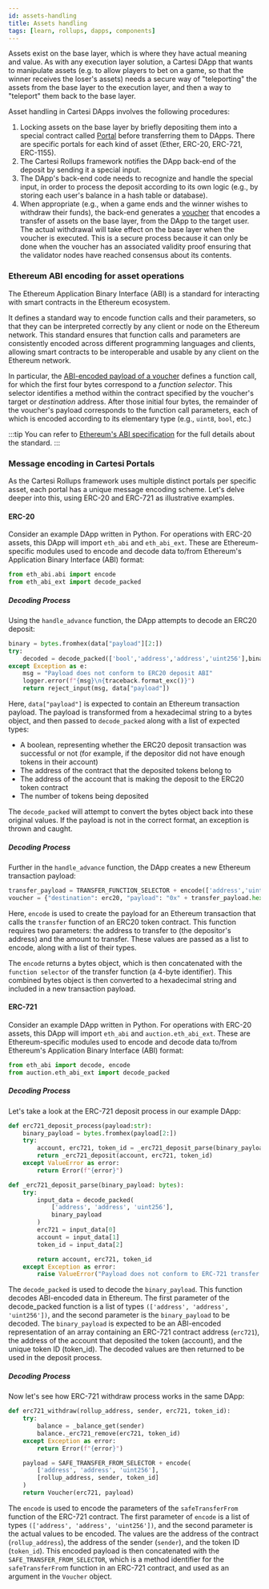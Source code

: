 ```yaml
---
id: assets-handling
title: Assets handling
tags: [learn, rollups, dapps, components]
---
```


Assets exist on the base layer, which is where they have actual meaning and value. As with any execution layer solution, a Cartesi DApp that wants to manipulate assets (e.g. to allow players to bet on a game, so that the winner receives the loser's assets) needs a secure way of "teleporting" the assets from the base layer to the execution layer, and then a way to "teleport" them back to the base layer.

Asset handling in Cartesi DApps involves the following procedures:

  1. Locking assets on the base layer by briefly depositing them into a special contract called [Portal](./components/#portal) before transferring them to DApps. There are specific portals for each kind of asset (Ether, ERC-20, ERC-721, ERC-1155).
  2. The Cartesi Rollups framework notifies the DApp back-end of the deposit by sending it a special input.
  3. The DApp's back-end code needs to recognize and handle the special input, in order to process the deposit according to its own logic (e.g., by storing each user's balance in a hash table or database).
  4. When appropriate (e.g., when a game ends and the winner wishes to withdraw their funds), the back-end generates a [voucher](#vouchers) that encodes a transfer of assets on the base layer, from the DApp to the target user. The actual withdrawal will take effect on the base layer when the voucher is executed. This is a secure process because it can only be done when the voucher has an associated validity proof ensuring that the validator nodes have reached consensus about its contents.

### Ethereum ABI encoding for asset operations

The Ethereum Application Binary Interface (ABI) is a standard for interacting with smart contracts in the Ethereum ecosystem.

It defines a standard way to encode function calls and their parameters, so that they can be interpreted correctly by any client or node on the Ethereum network. This standard ensures that function calls and parameters are consistently encoded across different programming languages and clients, allowing smart contracts to be interoperable and usable by any client on the Ethereum network.

In particular, the [ABI-encoded payload of a voucher](https://github.com/cartesi/rollups#vouchers) defines a function call, for which the first four bytes correspond to a _function selector_. This selector identifies a method within the contract specified by the voucher's target or _destination_ address. After those initial four bytes, the remainder of the voucher's payload corresponds to the function call parameters, each of which is encoded according to its elementary type (e.g., `uint8`, `bool`, etc.)

:::tip
You can refer to [Ethereum's ABI specification](https://docs.soliditylang.org/en/latest/abi-spec.html) for the full details about the standard.
:::

### Message encoding in Cartesi Portals

As the Cartesi Rollups framework uses multiple distinct portals per specific asset, each portal has a unique message encoding scheme. Let's delve deeper into this, using ERC-20 and ERC-721 as illustrative examples.

#### ERC-20

Consider an example DApp written in Python. For operations with ERC-20 assets, this DApp will import `eth_abi` and `eth_abi_ext`. These are Ethereum-specific modules used to encode and decode data to/from Ethereum's Application Binary Interface (ABI) format:

```python
from eth_abi.abi import encode
from eth_abi_ext import decode_packed
```

##### Decoding Process

Using the `handle_advance` function, the DApp attempts to decode an ERC20 deposit:

```python
binary = bytes.fromhex(data["payload"][2:])
try:
    decoded = decode_packed(['bool','address','address','uint256'],binary)
except Exception as e:
    msg = "Payload does not conform to ERC20 deposit ABI"
    logger.error(f"{msg}\n{traceback.format_exc()}")
    return reject_input(msg, data["payload"])
```

Here, `data["payload"]` is expected to contain an Ethereum transaction payload. The payload is transformed from a hexadecimal string to a bytes object, and then passed to `decode_packed` along with a list of expected types:

* A boolean, representing whether the ERC20 deposit transaction was successful or not (for example, if the depositor did not have enough tokens in their account)
* The address of the contract that the deposited tokens belong to
* The address of the account that is making the deposit to the ERC20 token contract
* The number of tokens being deposited

The `decode_packed` will attempt to convert the bytes object back into these original values. If the payload is not in the correct format, an exception is thrown and caught.

##### Decoding Process

Further in the `handle_advance` function, the DApp creates a new Ethereum transaction payload:

```python
transfer_payload = TRANSFER_FUNCTION_SELECTOR + encode(['address','uint256'], [depositor, amount])
voucher = {"destination": erc20, "payload": "0x" + transfer_payload.hex()}
```

Here, `encode` is used to create the payload for an Ethereum transaction that calls the `transfer` function of an ERC20 token contract. This function requires two parameters: the address to transfer to (the depositor's address) and the amount to transfer. These values are passed as a list to encode, along with a list of their types.

The `encode` returns a bytes object, which is then concatenated with the `function selector` of the transfer function (a 4-byte identifier). This combined bytes object is then converted to a hexadecimal string and included in a new transaction payload.

#### ERC-721

Consider an example DApp written in Python. For operations with ERC-20 assets, this DApp will import `eth_abi` and `auction.eth_abi_ext`. These are Ethereum-specific modules used to encode and decode data to/from Ethereum's Application Binary Interface (ABI) format:

```python
from eth_abi import decode, encode
from auction.eth_abi_ext import decode_packed
```

##### Decoding Process

Let's take a look at the ERC-721 deposit process in our example DApp:

```python
def erc721_deposit_process(payload:str):
    binary_payload = bytes.fromhex(payload[2:])
    try:
        account, erc721, token_id = _erc721_deposit_parse(binary_payload)
        return _erc721_deposit(account, erc721, token_id)
    except ValueError as error:
        return Error(f"{error}")

def _erc721_deposit_parse(binary_payload: bytes):
    try:
        input_data = decode_packed(
            ['address', 'address', 'uint256'],
            binary_payload
        )
        erc721 = input_data[0]
        account = input_data[1]
        token_id = input_data[2]

        return account, erc721, token_id
    except Exception as error:
        raise ValueError("Payload does not conform to ERC-721 transfer ABI") from error

```

The `decode_packed` is used to decode the `binary_payload`. This function decodes ABI-encoded data in Ethereum. The first parameter of the decode_packed function is a list of types `(['address', 'address', 'uint256'])`, and the second parameter is the `binary_payload` to be decoded. The `binary_payload` is expected to be an ABI-encoded representation of an array containing an ERC-721 contract address (`erc721`), the address of the account that deposited the token (account), and the unique token ID (token_id). The decoded values are then returned to be used in the deposit process.

##### Decoding Process

Now let's see how ERC-721 withdraw process works in the same DApp:

```python
def erc721_withdraw(rollup_address, sender, erc721, token_id):
    try:
        balance = _balance_get(sender)
        balance._erc721_remove(erc721, token_id)
    except Exception as error:
        return Error(f"{error}")

    payload = SAFE_TRANSFER_FROM_SELECTOR + encode(
        ['address', 'address', 'uint256'],
        [rollup_address, sender, token_id]
    )
    return Voucher(erc721, payload)
```

The `encode` is used to encode the parameters of the `safeTransferFrom` function of the ERC-721 contract. The first parameter of `encode` is a list of types `(['address', 'address', 'uint256'])`, and the second parameter is the actual values to be encoded. The values are the address of the contract (`rollup_address`), the address of the sender (`sender`), and the token ID (`token_id`). This encoded payload is then concatenated with the `SAFE_TRANSFER_FROM_SELECTOR`, which is a method identifier for the `safeTransferFro`m function in an ERC-721 contract, and used as an argument in the `Voucher` object.
